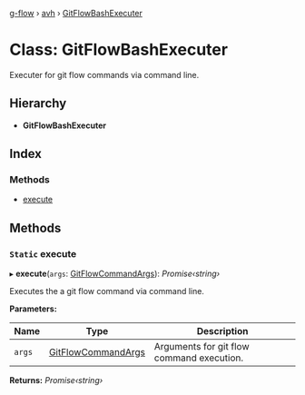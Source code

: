 [g-flow](../README.md) › [avh](../modules/avh.md) › [GitFlowBashExecuter](avh.gitflowbashexecuter.md)

# Class: GitFlowBashExecuter

Executer for git flow commands via command line.

## Hierarchy

* **GitFlowBashExecuter**

## Index

### Methods

* [execute](avh.gitflowbashexecuter.md#static-execute)

## Methods

### `Static` execute

▸ **execute**(`args`: [GitFlowCommandArgs](../interfaces/avh.gitflowcommandargs.md)): *Promise‹string›*

Executes the a git flow command via command line.

**Parameters:**

Name | Type | Description |
------ | ------ | ------ |
`args` | [GitFlowCommandArgs](../interfaces/avh.gitflowcommandargs.md) | Arguments for git flow command execution.  |

**Returns:** *Promise‹string›*
